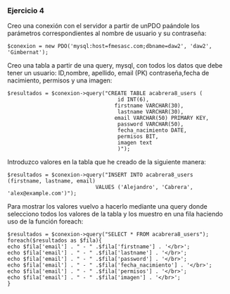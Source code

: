 ### Ejercicio 4

Creo una conexión con el servidor a partir de unPDO paándole los parámetros correspondientes al nombre de usuario y su contraseña:

    $conexion = new PDO('mysql:host=fmesasc.com;dbname=daw2', 'daw2', 'Gimbernat');

Creo una tabla a partir de una query, mysql, con todos los datos que debe tener un usuario: ID,nombre, apellido, email (PK)
contraseña,fecha de nacimiento, permisos y una imagen:

    $resultados = $conexion->query("CREATE TABLE acabrera8_users (
                                       id INT(6),
                                      firstname VARCHAR(30),
                                       lastname VARCHAR(30),
                                      email VARCHAR(50) PRIMARY KEY,
                                       password VARCHAR(50),
                                       fecha_nacimiento DATE,
                                       permisos BIT,
                                       imagen text
                                       )");
Introduzco valores en la tabla que he creado de la siguiente manera:

    $resultados = $conexion->query("INSERT INTO acabrera8_users (firstname, lastname, email)
                                VALUES ('Alejandro', 'Cabrera', 'alex@example.com')");

Para mostrar los valores vuelvo a hacerlo mediante una query donde selecciono todos los valores de la tabla y los muestro
en una fila haciendo uso de la función foreach:

    $resultados = $conexion->query("SELECT * FROM acabrera8_users");
    foreach($resultados as $fila){
    echo $fila['email'] . " - " .$fila['firstname'] . '</br>';
    echo $fila['email'] . " - " .$fila['lastname'] . '</br>';
    echo $fila['email'] . " - " .$fila['password'] . '</br>';
    echo $fila['email'] . " - " .$fila['fecha_nacimiento'] . '</br>';
    echo $fila['email'] . " - " .$fila['permisos'] . '</br>';
    echo $fila['email'] . " - " .$fila['imagen'] . '</br>';
    }